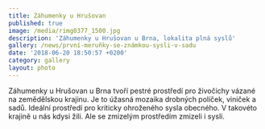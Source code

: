 ```yaml
---
title: Záhumenky u Hrušovan
published: true
image: /media/rimg0377_1500.jpg
description: 'Záhumenky u Hrušovan u Brna, lokalita plná syslů'
gallery: /news/první-meruňky-se-známkou-sysli-v-sadu
date: '2018-06-20 18:50:57 +0200'
category: gallery
layout: photo
---
```

Záhumenky u Hrušovan u Brna tvoří pestré prostředí pro živočichy vázané na zemědělskou krajinu. Je to úžasná mozaika drobných políček, viniček a sadů. Ideální prostředí pro kriticky ohroženého sysla obecného. V takovéto krajině u nás kdysi žili. Ale se zmizelým prostředím zmizeli i sysli.
